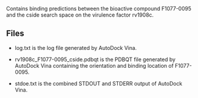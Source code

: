 Contains binding predictions between the bioactive compound F1077-0095 and the cside search space on the virulence factor rv1908c.

## Files

- log.txt is the log file generated by AutoDock Vina.

- rv1908c_F1077-0095_cside.pdbqt is the PDBQT file generated by AutoDock Vina containing the orientation and binding location of F1077-0095.

- stdoe.txt is the combined STDOUT and STDERR output of AutoDock Vina.

